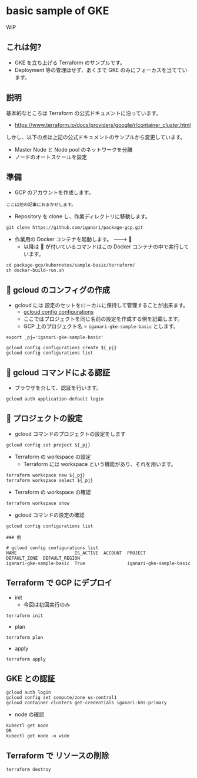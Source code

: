 # basic sample of GKE

WIP
## これは何?

+ GKE を立ち上げる Terraform のサンプルです。
+ Deployment 等の管理はせず、あくまで GKE のみにフォーカスを当てています。

## 説明

基本的なところは Terraform の公式ドキュメントに沿っています。

+ https://www.terraform.io/docs/providers/google/r/container_cluster.html

しかし、以下の点は上記の公式ドキュメントのサンプルから変更しています。

+ Master Node と Node pool のネットワークを分離
+ ノードのオートスケールを設定

## 準備

+ GCP のアカウントを作成します。

```
ここは他の記事におまかせします。
```

+ Repository を clone し、作業ディレクトリに移動します。

```
git clone https://github.com/iganari/package-gcp.git
```

+ 作業用の Docker コンテナを起動します。 ---> :whale:
  + 以降は :whale: が付いているコマンドはこの Docker コンテナの中で実行しています。

```
cd package-gcp/kubernetes/sample-basic/terraform/
sh docker-build-run.sh
```

## :whale: gcloud のコンフィグの作成

+ gcloud には 設定のセットをローカルに保持して管理することが出来ます。
  + [gcloud config configurations ](https://cloud.google.com/sdk/gcloud/reference/config/configurations/)
  + ここではプロジェクトを同じ名前の設定を作成する例を記載します。
  + GCP 上のプロジェクト名 = `iganari-gke-sample-basic` とします。

```
export _pj='iganari-gke-sample-basic'

gcloud config configurations create ${_pj}
gcloud config configurations list
```

## :whale: gcloud コマンドによる認証

+ ブラウザを介して、認証を行います。

```
gcloud auth application-default login
```

## :whale: プロジェクトの設定

+ gcloud コマンドのプロジェクトの設定をします

```
gcloud config set project ${_pj}
```

+ Terraform の workspace の設定
  + Terraform には workspace という機能があり、それを用います。

```
terraform workspace new ${_pj}
terraform workspace select ${_pj}
```

+ Terraform の workspace の確認

```
terraform workspace show
```

+ gcloud コマンドの設定の確認

```
gcloud config configurations list
```
```
### 例

# gcloud config configurations list
NAME                      IS_ACTIVE  ACCOUNT  PROJECT                   DEFAULT_ZONE  DEFAULT_REGION
iganari-gke-sample-basic  True                iganari-gke-sample-basic
```



## Terraform で GCP にデプロイ

+ init
  + 今回は初回実行のみ

```
terraform init
```

+ plan

```
terraform plan
```

+ apply

```
terraform apply
```

## GKE との認証

```
gcloud auth login
gcloud config set compute/zone us-central1
gcloud container clusters get-credentials iganari-k8s-primary
```

+ node の確認

```
kubectl get node
OR
kubectl get node -o wide
```

## Terraform で リソースの削除

```
terraform destroy
```

